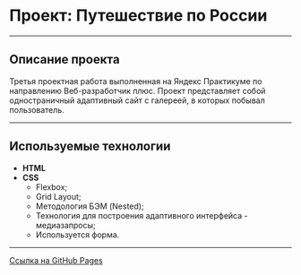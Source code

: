 # Проект: Путешествие по России
___

## Описание проекта
Третья проектная работа выполненная на Яндекс Практикуме по направлению Веб-разработчик плюс.
Проект представляет собой одностраничный адаптивный сайт с галереей, в которых побывал пользователь.
___

## Используемые технологии

* **HTML**
* **CSS**
  + Flexbox;
  + Grid Layout;
  + Методология БЭМ (Nested);
  + Технология для построения адаптивного интерфейса - медиазапросы;
  + Используется форма.
___

[Ссылка на GitHub Pages](https://natalica22.github.io/mesto-project/)
